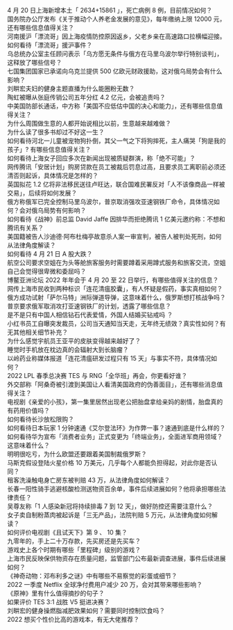 4 月 20 日上海新增本土「 2634+15861 」，死亡病例 8 例，目前情况如何？  
国务院办公厅发布《关于推动个人养老金发展的意见》，每年缴纳上限 12000 元，还有哪些信息值得关注？  
河南援沪「漂流哥」因上海疫情防控原因返乡，父老乡亲在高速路口拉横幅迎接。如何看待「漂流哥」援沪事件？  
乌总统办公室主任顾问表示「乌方愿无条件与俄方在马里乌波尔举行特别谈判」，这释放了哪些信号？  
七国集团国家已承诺向乌克兰提供 500 亿欧元财政援助，这对俄乌局势会有什么影响？  
刘畊宏夫妇的健身主题直播为什么能圈粉无数？  
陶虹被曝从张庭传销公司五年分红 4.2 亿元，会被追责吗？  
中美国防部长通话，中方称「美国不应低估中国的决心和能力」，还有哪些信息值得关注？  
为什么周围做生意的人都开始说相比以前，生意越来越难做？  
为什么读了很多书却过不好这一生？  
如何看待河北一儿童被宠物狗扑倒，其父一气之下将狗摔死，主人痛哭「狗是我的孩子」? 有哪些信息值得关注？  
如何看待上海女子回应多次在新闻出现被质疑群演，称「绝不可能」？  
网传腾讯「安居计划」购房贷款在员工被裁后罚息过高，且要求员工离职前必须还清否则起诉，具体情况是怎样的？  
英国拟花 1.2 亿将非法移民送往卢旺达，联合国难民署反对「人不该像商品一样被交易」，后续将如何发展？  
俄方称俄军已完全控制马里乌波尔，普京取消强攻亚速钢铁厂命令，具体情况如何？会对俄乌局势有何影响？  
如何看待《战神》前总监 David Jaffe 因排华而拒绝腾讯 1 亿美元邀约称：不想和腾讯有关系？  
美国籍被告人沙迪德·阿布杜梅亭故意杀人案一审宣判，被告人被判处死刑，如何从法律角度解读？  
如何看待 4 月 21 日 A 股大跌？  
航空公司要求空姐在为头等舱旅客服务时需要蹲着采用蹲式服务和旅客交流，空姐自己会觉得很卑微和委屈吗？  
博鳌亚洲论坛 2022 年年会于 4 月 20 至 22 日举行，有哪些值得关注的信息？  
网传上海市民收到两种标识「连花清瘟胶囊」，有人怀疑是假药，事实真相如何？  
俄方成功试射「萨尔马特」洲际弹道导弹，这意味着什么，俄罗斯想打核战争吗？  
普京要求俄军取消攻打亚速钢铁厂的计划，透露了哪些信息？  
是不是只有中国人相信钻石代表爱情，外国人结婚买钻戒吗 ？  
小红书员工自曝突发裁员，公司当天通知当天走，无年终无绩效？真实性如何？有无其他相关细节补充？  
为什么感觉宇航员王亚平的皮肤变得越来越好了？  
睡觉时手机放在枕边真的会辐射大到长脑瘤？  
以岭药业称媒体报道「连花清瘟研发过程只有 15 天」与事实不符，具体情况如何？  
2022 LPL 春季总决赛 TES 与 RNG「全华班」再会，你更看好谁？  
外交部称「阿桑奇被引渡到美国让人看清美国政府的伪善面目」，还有哪些消息值得关注？  
电视剧《亲爱的小孩》，第一集里居然出现老公把胎盘拿给亲妈的剧情，胎盘真的有药用价值吗？  
如何看待长沙放松限购？  
如何看待日本玩家 1 分钟速通《艾尔登法环》为作弊一事？速通到底是什么样的？  
如何看待华为宣布「消费者业务」正式变更为「终端业务」，全面进军商用领域？这意味着什么？  
明明很吃亏，为什么欧盟还要跟着美国制裁俄罗斯？  
马斯克假设登陆火星价格 10 万美元，几乎每个人都能负担得起，对此你是否认同？  
租客洗澡触电身亡房东被判赔 43 万，从法律角度如何解读？  
长春一阳性骑手逃避核酸检测送物资百余单，事件后续进展如何？他将承担哪些法律责任？  
吴尊友称「1 人感染新冠将持续排毒 7 到 12 天」，做好防控还需要注意什么？  
女子卖自制粉蒸肉被起诉是「三无产品」，法院判赔 5 万元，从法律角度如何解读？  
如何评价电视剧《且试天下》第 9 、 10 集？  
九零年的，手上二十万存款，先买房还是先买车？  
游戏史上各个时期有哪些「里程碑」级别的游戏？  
上海市民反映保供物资存在质量问题，监管部门公布最新调查进展，事件后续进展如何？  
《神奇动物：邓布利多之谜》中有哪些不易察觉的彩蛋或细节？  
2022 一季度 Netflix 全球净付费用户减少 20 万，会对其带来哪些影响？  
《原神》里有什么值得摘抄的句子？  
如果评价 TES 3:1 战胜 V5 挺进决赛？  
刘畊宏的健身操燃脂减肥效果如何？需要同时控制饮食吗？  
2022 想买个性价比高的游戏本，有无大佬推荐？  
